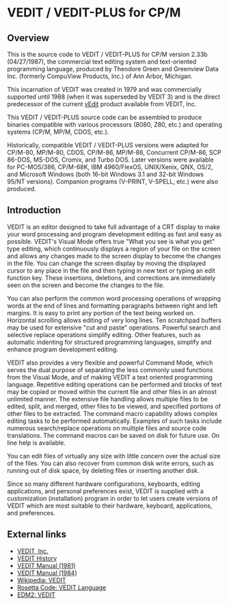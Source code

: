# VEDIT / VEDIT-PLUS for CP/M

## Overview

This is the source code to VEDIT / VEDIT-PLUS for CP/M version 2.33b
(04/27/1987), the commercial text editing system and text-oriented
programming language, produced by Theodore Green and Greenview Data
Inc. (formerly CompuView Products, Inc.) of Ann Arbor, Michigan.

This incarnation of VEDIT was created in 1979 and was commercially
supported until 1988 (when it was superseded by VEDIT 3) and is the
direct predecessor of the current [vEdit](https://www.vedit.com/)
product available from VEDIT, Inc.

This VEDIT / VEDIT-PLUS source code can be assembled to produce
binaries compatible with various processors (8080, Z80, etc.) and
operating systems (CP/M, MP/M, CDOS, etc.).

Historically, compatible VEDIT / VEDIT-PLUS versions were adapted
for CP/M-80, MP/M-80, CDOS, CP/M-86, MP/M-86, Concurrent CP/M-86,
SCP 86-DOS, MS-DOS, Cromix, and Turbo DOS.  Later versions were
available for PC-MOS/386, CP/M-68K, IBM 4960/FlexOS, UNIX/Xenix,
QNX, OS/2, and Microsoft Windows (both 16-bit Windows 3.1 and
32-bit Windows 95/NT versions). Companion programs (V-PRINT,
V-SPELL, etc.) were also produced.

## Introduction

VEDIT is an editor designed to take full advantage of a CRT display to
make your word processing and program development editing as fast and
easy as possible.  VEDIT's Visual Mode offers true "What you see is what
you get" type editing, which continuously displays a region of your file
on the screen and allows any changes made to the screen display to become
the changes in the file.  You can change the screen display by moving the
displayed cursor to any place in the file and then typing in new text or
typing an edit function key.  These insertions, deletions, and corrections
are immediately seen on the screen and become the changes to the file.

You can also perform the common word processing operations of wrapping
words at the end of lines and formatting paragraphs between right and
left margins.  It is easy to print any portion of the text being worked
on. Horizontal scrolling allows editing of very long lines.  Ten
scratchpad buffers may be used for extensive "cut and paste" operations.
Powerful search and selective replace operations simplify editing.
Other features, such as automatic indenting for structured programming
languages, simplify and enhance program development editing.

VEDIT also provides a very flexible and powerful Command Mode, which
serves the dual purpose of separating the less commonly used functions
from the Visual Mode, and of making VEDIT a text oriented programming
language.  Repetitive editing operations can be performed and blocks of
text may be copied or moved within the current file and other files in
an almost unlimited manner.  The extensive file handling allows multiple
files to be edited, split, and merged, other files to be viewed, and
specified portions of other files to be extracted.  The command macro
capability allows complex editing tasks to be performed automatically.
Examples of such tasks include numerous search/replace operations on
multiple files and source code translations.  The command macros can be
saved on disk for future use.  On line help is available.

You can edit files of virtually any size with little concern over the
actual size of the files.  You can also recover from common disk write
errors, such as running out of disk space, by deleting files or inserting
another disk.

Since so many different hardware configurations, keyboards, editing
applications, and personal preferences exist, VEDIT is supplied with a
customization (installation) program in order to let users create
versions of VEDIT which are most suitable to their hardware, keyboard,
applications, and preferences.

## External links

* [VEDIT, Inc.](https://www.vedit.com/)
* [VEDIT History](https://web.archive.org/web/20130805180830/http://vedit.com/20Years.htm)
* [VEDIT Manual (1981)](http://www.bitsavers.org/pdf/compuview/Compuview_VEDIT_1981.pdf)
* [VEDIT Manual (1984)](http://www.bitsavers.org/pdf/compuview/VEDIT_Users_Manual_Nov84.pdf)
* [Wikipedia: VEDIT](https://en.wikipedia.org/wiki/VEDIT#cite_note-2)
* [Rosetta Code: VEDIT Language](https://rosettacode.org/wiki/Category:Vedit_macro_language)
* [EDM2: VEDIT](https://web.archive.org/web/20210324052916/http://www.edm2.com/index.php/VEDIT)
